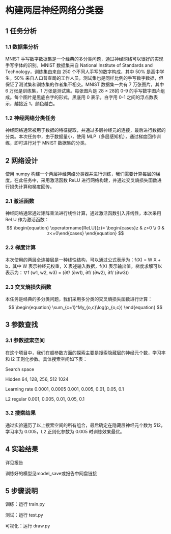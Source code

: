 # 构建两层神经网络分类器
## 1 任务分析
### 1.1 数据集分析
MNIST 手写数字数据集是一个经典的多分类问题，通过神经网络可以很好的实现手写字体的识别。MNIST 数据集来自 National Institute of Standards and Technology，训练集由来自 250 个不同人手写的数字构成，其中 50% 是高中学生，50% 来自人口普查局的工作人员，测试集也是同样比例的手写数字数据，但保证了测试集和训练集的作者集不相交。MNIST 数据集一共有 7 万张图片，其中 6 万张是训练集，1 万张是测试集。每张图片是 28 × 28的 0-9 的手写数字图片组成。每个图片是黑底白字的形式，黑底用 0 表示，白字用 0-1 之间的浮点数表示，越接近 1，颜色越白。
### 1.2 神经网络分类任务
神经网络通常被用于数据的特征提取，并通过多层神经元的连接，最后进行数据的分类。本次任务中，由于数据量小，使用 MLP（多层感知机），通过梯度回传训练，即可进行对于 MNIST 数据集的分类。
## 2 网络设计
使用 numpy 构建一个两层神经网络分类器并进行训练，我们需要计算每层的梯度。在此任务中，采用激活函数 ReLU 进行网络构建，并通过交叉熵损失函数进行损失计算和梯度回传。
### 2.1 激活函数
神经网络通常通过矩阵乘法进行线性计算，通过激活函数引入非线性，本次采用 ReLU 作为激活函数：
$$
\begin{equation}
\operatorname{ReLU}(z)= \begin{cases}z & z>0 \\ 0 & z<=0\end{cases}
\end{equation}
$$
### 2.2 梯度计算
本次使用的两层全连接层是一种线性结构，可以通过公式表示为：f(X) = W X + b，其中 W 表示神经元权重，X 表述输入数据，f(X) 表示输出值。梯度求解可以表示为：∇f (w1, w2, w3) = (∂f/ (∂w1), ∂f/ (∂w2), ∂f/ (∂w3)) 
### 2.3 交叉熵损失函数
本任务是经典的多分类问题，我们采用多分类的交叉熵损失函数进行计算：
$$
\begin{equation}
\sum_{c=1}^My_{o,c}\log(p_{o,c})
\end{equation}
$$
## 3 参数查找
### 3.1 参数搜索空间
在这个项目中，我们在超参数方面的探索主要是搜索隐藏层的神经元个数，学习率和 l2 正则化参数。具体搜索空间如下表：

Search space

Hidden 64, 128, 256, 512 1024

Learning rate 0.0001, 0.0005 0.001, 0.005, 0.01, 0.05, 0.1

L2 regular 0.001, 0.005, 0.01, 0.05, 0.1
### 3.2 搜索结果
通过实验遍历了以上搜索空间的所有组合，最后确定在隐藏层神经元个数为 512，学习率为 0.005，L2 正则化参数为 0.005 时训练效果最优。

## 4 实验结果
详见报告

训练好的模型见model_save或报告中网盘链接

## 5 步骤说明
训练：运行 train.py

测试：运行 test.py

可视化：运行 draw.py
